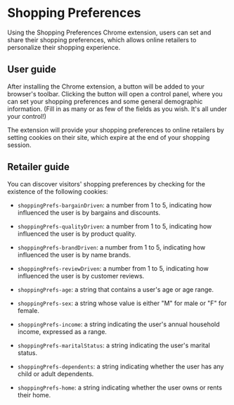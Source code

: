 # Shopping Preferences

Using the Shopping Preferences Chrome extension, users can set and share their shopping preferences, which allows online retailers to personalize their shopping experience.

## User guide

After installing the Chrome extension, a button will be added to your browser's toolbar.  Clicking the button will open a control panel, where you can set your shopping preferences and some general demographic information.  (Fill in as many or as few of the fields as you wish.  It's all under your control!)

The extension will provide your shopping preferences to online retailers by setting cookies on their site, which expire at the end of your shopping session.

## Retailer guide

You can discover visitors' shopping preferences by checking for the existence of the following cookies:

- `shoppingPrefs-bargainDriven`: a number from 1 to 5, indicating how influenced the user is by bargains and discounts.

- `shoppingPrefs-qualityDriven`: a number from 1 to 5, indicating how influenced the user is by product quality.

- `shoppingPrefs-brandDriven`: a number from 1 to 5, indicating how influenced the user is by name brands.

- `shoppingPrefs-reviewDriven`: a number from 1 to 5, indicating how influenced the user is by customer reviews.

- `shoppingPrefs-age`: a string that contains a user's age or age range.

- `shoppingPrefs-sex`: a string whose value is either "M" for male or "F" for female.

- `shoppingPrefs-income`: a string indicating the user's annual household income, expressed as a range.

- `shoppingPrefs-maritalStatus`: a string indicating the user's marital status.

- `shoppingPrefs-dependents`: a string indicating whether the user has any child or adult dependents.

- `shoppingPrefs-home`: a string indicating whether the user owns or rents their home.
